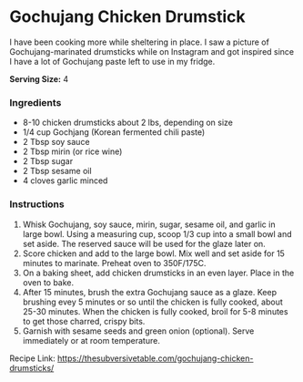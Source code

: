 # Gochujang Chicken Drumstick

I have been cooking more while sheltering in place. I saw a picture of Gochujang-marinated drumsticks while on Instagram and got inspired since I have a lot of Gochujang paste left to use in my fridge.

**Serving Size:** 4

### Ingredients

* 8-10 chicken drumsticks about 2 lbs, depending on size
* 1/4 cup Gochjang (Korean fermented chili paste)
* 2 Tbsp soy sauce
* 2 Tbsp mirin (or rice wine)
* 2 Tbsp sugar
* 2 Tbsp sesame oil
* 4 cloves garlic minced

### Instructions
1. Whisk Gochujang, soy sauce, mirin, sugar, sesame oil, and garlic in large bowl. Using a measuring cup, scoop 1/3 cup into a small bowl and set aside. The reserved sauce will be used for the glaze later on.
2. Score chicken and add to the large bowl. Mix well and set aside for 15 minutes to marinate. Preheat oven to 350F/175C.
3. On a baking sheet, add chicken drumsticks in an even layer. Place in the oven to bake.
4. After 15 minutes, brush the extra Gochujang sauce as a glaze. Keep brushing evey 5 minutes or so until the chicken is fully cooked, about 25-30 minutes. When the chicken is fully cooked, broil for 5-8 minutes to get those charred, crispy bits.
5. Garnish with sesame seeds and green onion (optional). Serve immediately or at room temperature.

Recipe Link: https://thesubversivetable.com/gochujang-chicken-drumsticks/
